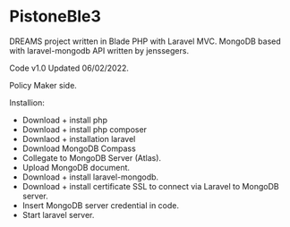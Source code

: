 # PistoneBle3

DREAMS project written in Blade PHP with Laravel MVC.
MongoDB based with laravel-mongodb API written by jenssegers.

Code v1.0 Updated 06/02/2022.

Policy Maker side.

Installion:


- Download + install php
- Download + install php composer
- Downlaod + installation laravel
- Download MongoDB Compass
- Collegate to MongoDB Server (Atlas).
- Upload MongoDB document.
- Download + install laravel-mongodb.
- Download + install certificate SSL to connect via Laravel to MongoDB server.
- Insert MongoDB server credential in code.
- Start laravel server.
